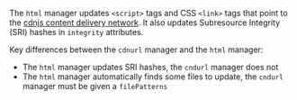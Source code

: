 The `html` manager updates `<script>` tags and CSS `<link>` tags that point to the [cdnjs content delivery network](https://cdnjs.com/).
It also updates Subresource Integrity (SRI) hashes in `integrity` attributes.

Key differences between the `cdnurl` manager and the `html` manager:

- The `html` manager updates SRI hashes, the `cndurl` manager does not
- The `html` manager automatically finds some files to update, the `cndurl` manager must be given a `filePatterns`

